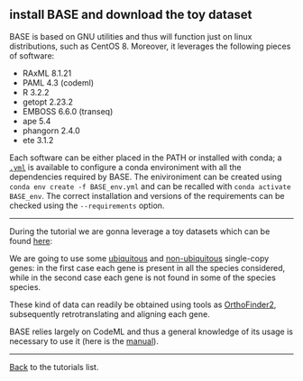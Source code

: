 ## install BASE and download the toy dataset

BASE is based on GNU utilities and thus will function just on linux distributions, such as CentOS 8. Moreover, it leverages the following pieces of software:

* RAxML 8.1.21
* PAML 4.3 (codeml)
* R 3.2.2
* getopt 2.23.2
* EMBOSS 6.6.0 (transeq)
* ape 5.4
* phangorn 2.4.0
* ete 3.1.2

Each software can be either placed in the PATH or installed with conda;
a [```.yml```](https://github.com/for-giobbe/BASE/blob/master/BASE_env.yml) is available to configure a conda environiment with all the dependencies required by BASE. 
The enivironiment can be created using ```conda env create -f BASE_env.yml``` and can be recalled with ```conda activate BASE_env```.
The correct installation and versions of the requirements can be checked using the ```--requirements``` option.

---

During the tutorial we are gonna leverage a toy datasets which can be found [here](https://github.com/for-giobbe/BASE/tree/master/example/):

We are going to use some 
[ubiquitous](https://github.com/for-giobbe/BASE/tree/master/example/_ubiquitous_genes) and 
[non-ubiquitous](https://github.com/for-giobbe/BASE/tree/master/example/_non-ubiquitous_genes)
single-copy genes: in the first case each gene is present in all the species considered, 
while in the second case each gene is not found in some of the species species.

These kind of data can readily be obtained using tools as [OrthoFinder2](https://github.com/davidemms/OrthoFinder), subsequently retrotranslating and aligning each gene.

BASE relies largely on CodeML and thus a general knowledge of its usage is necessary to use it (here is the [manual](http://abacus.gene.ucl.ac.uk/software/pamlDOC.pdf)).

---

[Back](https://github.com/for-giobbe/BASE/blob/master/tutorial_0.md) to the tutorials list.
